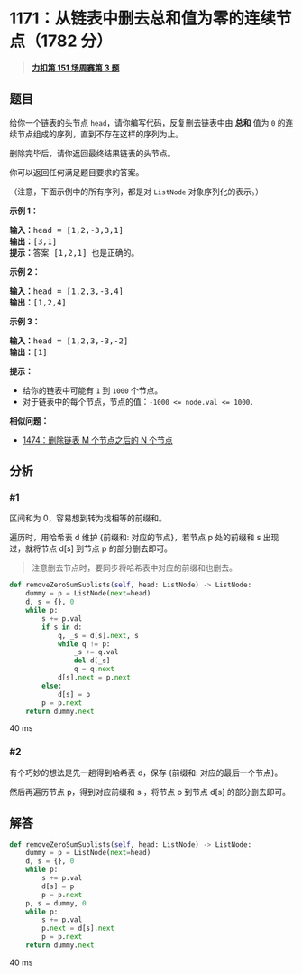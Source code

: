 # 1171：从链表中删去总和值为零的连续节点（1782 分）


> <u>**[力扣第 151 场周赛第 3 题](https://leetcode.cn/problems/remove-zero-sum-consecutive-nodes-from-linked-list/)**</u>

## 题目

<p>给你一个链表的头节点 <code>head</code>，请你编写代码，反复删去链表中由 <strong>总和</strong> 值为 <code>0</code> 的连续节点组成的序列，直到不存在这样的序列为止。</p>

<p>删除完毕后，请你返回最终结果链表的头节点。</p>



<p>你可以返回任何满足题目要求的答案。</p>

<p>（注意，下面示例中的所有序列，都是对 <code>ListNode</code> 对象序列化的表示。）</p>

<p><strong>示例 1：</strong></p>

<pre><strong>输入：</strong>head = [1,2,-3,3,1]
<strong>输出：</strong>[3,1]
<strong>提示：</strong>答案 [1,2,1] 也是正确的。
</pre>

<p><strong>示例 2：</strong></p>

<pre><strong>输入：</strong>head = [1,2,3,-3,4]
<strong>输出：</strong>[1,2,4]
</pre>

<p><strong>示例 3：</strong></p>

<pre><strong>输入：</strong>head = [1,2,3,-3,-2]
<strong>输出：</strong>[1]
</pre>



<p><strong>提示：</strong></p>

<ul>
<li>给你的链表中可能有 <code>1</code> 到 <code>1000</code> 个节点。</li>
<li>对于链表中的每个节点，节点的值：<code>-1000 &lt;= node.val &lt;= 1000</code>.</li>
</ul>


**相似问题：**
- [1474：删除链表 M 个节点之后的 N 个节点](/leetcode/1474)


## 分析

### #1

区间和为 0，容易想到转为找相等的前缀和。

遍历时，用哈希表 d 维护 {前缀和: 对应的节点}，若节点 p 处的前缀和 s 出现过，就将节点 d[s] 到节点 p 的部分删去即可。

> 注意删去节点时，要同步将哈希表中对应的前缀和也删去。

```python
def removeZeroSumSublists(self, head: ListNode) -> ListNode:
    dummy = p = ListNode(next=head)
    d, s = {}, 0
    while p:
        s += p.val
        if s in d:
            q, _s = d[s].next, s
            while q != p:
                _s += q.val
                del d[_s]
                q = q.next
            d[s].next = p.next
        else:
            d[s] = p
        p = p.next
    return dummy.next
```
40 ms

### #2

有个巧妙的想法是先一趟得到哈希表 d，保存 {前缀和: 对应的最后一个节点}。

然后再遍历节点 p，得到对应前缀和 s ，将节点 p 到节点 d[s] 的部分删去即可。

## 解答

```python
def removeZeroSumSublists(self, head: ListNode) -> ListNode:
    dummy = p = ListNode(next=head)
    d, s = {}, 0
    while p:
        s += p.val
        d[s] = p
        p = p.next
    p, s = dummy, 0
    while p:
        s += p.val
        p.next = d[s].next
        p = p.next
    return dummy.next
```
40 ms

